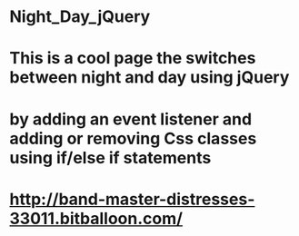 # Night_Day_jQuery
# This is a cool page the switches between night and day using jQuery
# by adding an event listener and adding or removing Css classes using if/else if statements 
# http://band-master-distresses-33011.bitballoon.com/